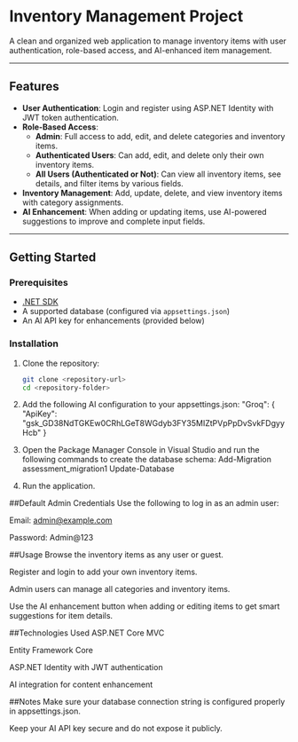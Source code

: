 # Inventory Management Project

A clean and organized web application to manage inventory items with user authentication, role-based access, and AI-enhanced item management.

---

## Features

- **User Authentication**: Login and register using ASP.NET Identity with JWT token authentication.
- **Role-Based Access**:
  - **Admin**: Full access to add, edit, and delete categories and inventory items.
  - **Authenticated Users**: Can add, edit, and delete only their own inventory items.
  - **All Users (Authenticated or Not)**: Can view all inventory items, see details, and filter items by various fields.
- **Inventory Management**: Add, update, delete, and view inventory items with category assignments.
- **AI Enhancement**: When adding or updating items, use AI-powered suggestions to improve and complete input fields.

---

## Getting Started

### Prerequisites

- [.NET SDK](https://dotnet.microsoft.com/download)
- A supported database (configured via `appsettings.json`)
- An AI API key for enhancements (provided below)

### Installation

1. Clone the repository:

   ```bash
   git clone <repository-url>
   cd <repository-folder>

2. Add the following AI configuration to your appsettings.json:
"Groq": {
  "ApiKey": "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"
}

3. Open the Package Manager Console in Visual Studio and run the following commands to create the database schema:
   Add-Migration assessment_migration1
Update-Database

4. Run the application.



##Default Admin Credentials
Use the following to log in as an admin user:

Email: admin@example.com

Password: Admin@123

##Usage
Browse the inventory items as any user or guest.

Register and login to add your own inventory items.

Admin users can manage all categories and inventory items.

Use the AI enhancement button when adding or editing items to get smart suggestions for item details.

##Technologies Used
ASP.NET Core MVC

Entity Framework Core

ASP.NET Identity with JWT authentication

AI integration for content enhancement

##Notes
Make sure your database connection string is configured properly in appsettings.json.

Keep your AI API key secure and do not expose it publicly.

